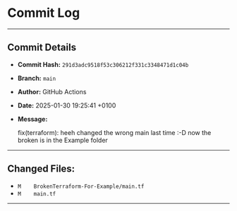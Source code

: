 # Commit Log

---

## Commit Details

- **Commit Hash:**   `291d3adc9518f53c306212f331c3348471d1c04b`
- **Branch:**        `main`
- **Author:**        GitHub Actions
- **Date:**          2025-01-30 19:25:41 +0100
- **Message:**

  fix(terraform): heeh changed the wrong main last time :-D now the broken is in the Example folder

---

## Changed Files:

- `M	BrokenTerraform-For-Example/main.tf`
- `M	main.tf`

---
